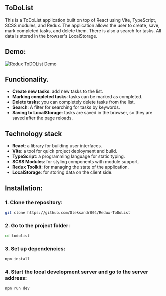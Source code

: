 ## ToDoList

This is a ToDoList application built on top of React using Vite, TypeScript, SCSS modules, and Redux. The application allows the user to create, save, mark completed tasks, and delete them. There is also a search for tasks. All data is stored in the browser's LocalStorage.

## Demo:

![Redux ToDOList Demo](https://i.ibb.co/mcHmVqp/todoList.png)

## Functionality.

- **Create new tasks**: add new tasks to the list.
- **Marking completed tasks**: tasks can be marked as completed.
- **Delete tasks**: you can completely delete tasks from the list.
- **Search**: A filter for searching for tasks by keywords.
- **Saving to LocalStorage**: tasks are saved in the browser, so they are saved after the page reloads.

## Technology stack

- **React**: a library for building user interfaces.
- **Vite**: a tool for quick project deployment and build.
- **TypeScript**: a programming language for static typing.
- **SCSS Modules**: for styling components with module support.
- **Redux Toolkit**: for managing the state of the application.
- **LocalStorage**: for storing data on the client side.

## Installation:

### 1. Clone the repository:

```bash
git clone https://github.com/Oleksandr004/Redux-ToDoList
```

### 2. Go to the project folder:

```bash
cd todolist
```

### 3. Set up dependencies:

```bash
npm install
```

### 4. Start the local development server and go to the server address:

```bash
npm run dev
```

